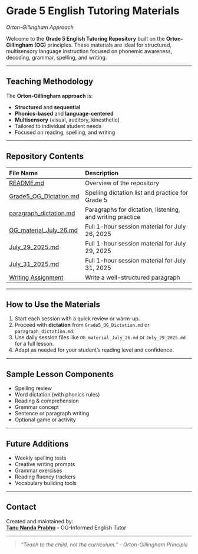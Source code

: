 # Grade 5 English Tutoring Materials 

_Orton-Gillingham Approach_

Welcome to the **Grade 5 English Tutoring Repository** built on the **Orton-Gillingham (OG)** principles. These materials are ideal for structured, multisensory language instruction focused on phonemic awareness, decoding, grammar, spelling, and writing.

---


## Teaching Methodology

The **Orton-Gillingham approach** is:
- **Structured** and **sequential**
- **Phonics-based** and **language-centered**
- **Multisensory** (visual, auditory, kinesthetic)
- Tailored to individual student needs
- Focused on reading, spelling, and writing

---

## Repository Contents

| File Name                    | Description                                                 |
|:-----------------------------|:-------------------------------------------------------------|
| [README.md](https://github.com/Tanu-N-Prabhu/Orton-Gillingham-Approach/blob/main/README.md)             | Overview of the repository                                  |
| [Grade5_OG_Dictation.md](https://github.com/Tanu-N-Prabhu/Orton-Gillingham-Approach/blob/main/Grade5_OG_Dictation.md)   | Spelling dictation list and practice for Grade 5            |
| [paragraph_dictation.md](https://github.com/Tanu-N-Prabhu/Orton-Gillingham-Approach/blob/main/paragraph_dictation.md)    | Paragraphs for dictation, listening, and writing practice   |
| [OG_material_July_26.md](https://github.com/Tanu-N-Prabhu/Orton-Gillingham-Approach/blob/main/OG_material_July_26.md)    | Full 1-hour session material for July 26, 2025              |
| [July_29_2025.md](https://github.com/Tanu-N-Prabhu/Orton-Gillingham-Approach/blob/main/July_29_2025.md)         | Full 1-hour session material for July 29, 2025              |
|[July_31_2025.md](https://github.com/Tanu-N-Prabhu/Orton-Gillingham-Approach/blob/main/OG_material_July_31_2025.md) | Full 1-hour session material for July 31, 2025 |
| [Writing Assignment](https://github.com/Tanu-N-Prabhu/Orton-Gillingham-Approach/blob/main/writing_assignment_August_09_2025.md) | Write a well-structured paragraph |

---

## How to Use the Materials

1. Start each session with a quick review or warm-up.
2. Proceed with **dictation** from `Grade5_OG_Dictation.md` or `paragraph_dictation.md`.
3. Use daily session files like `OG_material_July_26.md` or `July_29_2025.md` for a full lesson.
4. Adapt as needed for your student’s reading level and confidence.

---

## Sample Lesson Components

- Spelling review
- Word dictation (with phonics rules)
- Reading & comprehension
- Grammar concept
- Sentence or paragraph writing
- Optional game or activity

---

## Future Additions

- Weekly spelling tests
- Creative writing prompts
- Grammar exercises
- Reading fluency trackers
- Vocabulary building tools

---

## Contact

Created and maintained by:  
**[Tanu Nanda Prabhu](tanunandaprabhu96@gmail.com)** - OG-Informed English Tutor  
 

---

> _“Teach to the child, not the curriculum.” - Orton-Gillingham Principle_


